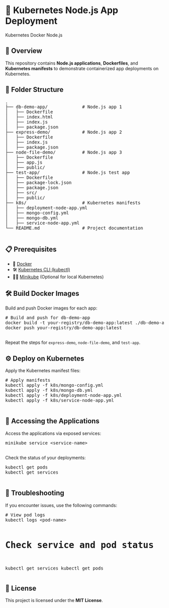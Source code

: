 
<h1>🐳 Kubernetes Node.js App Deployment</h1>

<div class="badges">
    <span class="badge">Kubernetes</span>
    <span class="badge">Docker</span>
    <span class="badge">Node.js</span>
</div>

<div class="section">
    <h2>🚀 Overview</h2>
    <p>This repository contains <strong>Node.js applications</strong>, <strong>Dockerfiles</strong>, and <strong>Kubernetes manifests</strong> to demonstrate containerized app deployments on Kubernetes.</p>
</div>

<div class="section">
    <h2>📂 Folder Structure</h2>
    <pre>
.
├── db-demo-app/             # Node.js app 1
│   ├── Dockerfile
│   ├── index.html
│   ├── index.js
│   ├── package.json
├── express-demo/            # Node.js app 2
│   ├── Dockerfile
│   ├── index.js
│   ├── package.json
├── node-file-demo/          # Node.js app 3
│   ├── Dockerfile
│   ├── app.js
│   ├── public/
├── test-app/                # Node.js test app
│   ├── Dockerfile
│   ├── package-lock.json
│   ├── package.json
│   ├── src/
│   ├── public/
├── k8s/                     # Kubernetes manifests
│   ├── deployment-node-app.yml
│   ├── mongo-config.yml
│   ├── mongo-db.yml
│   ├── service-node-app.yml
└── README.md                # Project documentation
    </pre>
</div>

<div class="section">
    <h2>📋 Prerequisites</h2>
    <ul>
        <li>🐳 <a href="https://www.docker.com/">Docker</a></li>
        <li>🛠️ <a href="https://kubernetes.io/docs/tasks/tools/">Kubernetes CLI (kubectl)</a></li>
        <li>🧑‍💻 <a href="https://minikube.sigs.k8s.io/docs/">Minikube</a> (Optional for local Kubernetes)</li>
    </ul>
</div>

<div class="section">
    <h2>🛠️ Build Docker Images</h2>
    <p>Build and push Docker images for each app:</p>
    <pre>
# Build and push for db-demo-app
docker build -t your-registry/db-demo-app:latest ./db-demo-app
docker push your-registry/db-demo-app:latest
    </pre>
    <p>Repeat the steps for <code>express-demo</code>, <code>node-file-demo</code>, and <code>test-app</code>.</p>
</div>

<div class="section">
    <h2>⚙️ Deploy on Kubernetes</h2>
    <p>Apply the Kubernetes manifest files:</p>
    <pre>
# Apply manifests
kubectl apply -f k8s/mongo-config.yml
kubectl apply -f k8s/mongo-db.yml
kubectl apply -f k8s/deployment-node-app.yml
kubectl apply -f k8s/service-node-app.yml
    </pre>
</div>

<div class="section">
    <h2>🚀 Accessing the Applications</h2>
    <p>Access the applications via exposed services:</p>
    <pre>
minikube service &lt;service-name&gt;
    </pre>
    <p>Check the status of your deployments:</p>
    <pre>
kubectl get pods
kubectl get services
    </pre>
</div>

<div class="section">
    <h2>🐛 Troubleshooting</h2>
    <p>If you encounter issues, use the following commands:</p>
    <pre>
# View pod logs
kubectl logs &lt;pod-name&gt;

# Check service and pod status
kubectl get services
kubectl get pods
    </pre>
</div>

<div class="section">
    <h2>📄 License</h2>
    <p>This project is licensed under the <strong>MIT License</strong>.</p>
</div>
